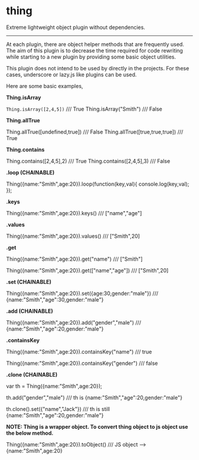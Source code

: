 thing
=====

Extreme lightweight object plugin without dependencies.

-----

At each plugin, there are object helper methods that are frequently used. The aim of this plugin is to decrease the time required for code rewriting while starting to a new plugin by providing some basic object utilities.

This plugin does not intend to be used by directly in the projects. For these cases, underscore or lazy.js like plugins can be used. 

Here are some basic examples,

**Thing.isArray**

<code>Thing.isArray([2,4,5])</code> /// True
Thing.isArray("Smith") /// False

**Thing.allTrue**

Thing.allTrue([undefined,true]) /// False
Thing.allTrue([true,true,true]) /// True

**Thing.contains**

Thing.contains([2,4,5],2) /// True
Thing.contains([2,4,5],3) /// False

**.loop (CHAINABLE)**

Thing({name:"Smith",age:20}).loop(function(key,val){
console.log(key,val);
});

**.keys**

Thing({name:"Smith",age:20}).keys() /// ["name","age"]

**.values**

Thing({name:"Smith",age:20}).values() /// ["Smith",20]

**.get**

Thing({name:"Smith",age:20}).get("name") /// ["Smith"]

Thing({name:"Smith",age:20}).get(["name","age"]) /// ["Smith",20]

**.set (CHAINABLE)**

Thing({name:"Smith",age:20}).set({age:30,gender:"male"}) /// {name:"Smith","age":30,gender:"male"}

**.add (CHAINABLE)**

Thing({name:"Smith",age:20}).add("gender","male") /// {name:"Smith","age":20,gender:"male"}

**.containsKey**

Thing({name:"Smith",age:20}).containsKey("name") /// true

Thing({name:"Smith",age:20}).containsKey("gender") /// false

**.clone (CHAINABLE)**

var th = Thing({name:"Smith",age:20});

th.add("gender","male") /// th is {name:"Smith","age":20,gender:"male"}

th.clone().set({"name","Jack"}) /// th is still {name:"Smith","age":20,gender:"male"}

**NOTE: Thing is a wrapper object. To convert thing object to js object use the below method.**

Thing({name:"Smith",age:20}).toObject() /// JS object --> {name:"Smith",age:20}
